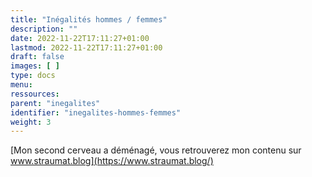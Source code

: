 ```yaml
---
title: "Inégalités hommes / femmes"
description: ""
date: 2022-11-22T17:11:27+01:00
lastmod: 2022-11-22T17:11:27+01:00
draft: false
images: [ ]
type: docs
menu:
ressources:
parent: "inegalites"
identifier: "inegalites-hommes-femmes"
weight: 3
---
```


[Mon second cerveau a déménagé, vous retrouverez mon contenu sur www.straumat.blog](https://www.straumat.blog/)